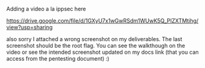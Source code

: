 Adding a video a la ippsec here

https://drive.google.com/file/d/1GXyU7x1wGwRSdm1WUwK5Q_PIZXTMtihg/view?usp=sharing

also sorry I attached a wrong screenshot on my deliverables. The last screenshot should be the root flag. You can see the walkthough on the video or see the intended screenshot updated on my docs link (that you can access from the pentesting document) :)
